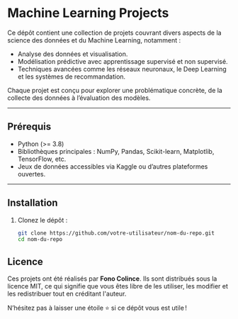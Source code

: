 # Machine Learning Projects

Ce dépôt contient une collection de projets couvrant divers aspects de la science des données et du Machine Learning, notamment :

- Analyse des données et visualisation.
- Modélisation prédictive avec apprentissage supervisé et non supervisé.
- Techniques avancées comme les réseaux neuronaux, le Deep Learning et les systèmes de recommandation.

Chaque projet est conçu pour explorer une problématique concrète, de la collecte des données à l’évaluation des modèles.

---

## Prérequis

- Python (>= 3.8)
- Bibliothèques principales : NumPy, Pandas, Scikit-learn, Matplotlib, TensorFlow, etc.
- Jeux de données accessibles via Kaggle ou d’autres plateformes ouvertes.

---

## Installation

1. Clonez le dépôt :
   ```bash
   git clone https://github.com/votre-utilisateur/nom-du-repo.git
   cd nom-du-repo

## Licence

Ces projets ont été réalisés par **Fono Colince**. Ils sont distribués sous la licence MIT, ce qui signifie que vous êtes libre de les utiliser, les modifier et les redistribuer tout en créditant l'auteur.

N’hésitez pas à laisser une étoile ⭐ si ce dépôt vous est utile !